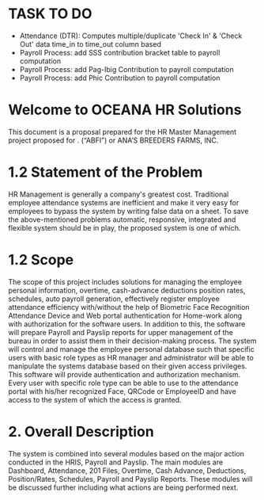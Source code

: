 # TASK TO DO #
 - Attendance (DTR): Computes multiple/duplicate 'Check In' & 'Check Out' data time_in to time_out column based
 - Payroll Process: add SSS contribution bracket table to payroll computation
 - Payroll Process: add Pag-Ibig Contribution to payroll computation
 - Payroll Process: add Phic Contribution to payroll computation

 
# Welcome to OCEANA HR Solutions 
This document is a proposal prepared for the HR Master Management project proposed for . (“ABFI”) or ANA’S BREEDERS FARMS, INC. 

# 1.2 Statement of the Problem
HR Management is generally a company's greatest cost. Traditional employee attendance systems are inefficient and make it very easy for employees to bypass the system by writing false data on a sheet. To save the above-mentioned problems automatic, responsive, integrated and flexible system should be in play, the proposed system is one of which. 

# 1.2 Scope
The scope of this project includes solutions for managing the employee personal information, overtime, cash-advance deductions position rates, schedules, auto payroll generation, effectively register employee attendance efficiency with/without the help of Biometric Face Recognition Attendance Device and Web portal authentication for Home-work along with authorization for the software users. In addition to this, the software will prepare Payroll and Payslip reports for upper management of the bureau in order to assist them in their decision-making process. The system will control and manage the employee personal database such that specific users with basic role types as HR manager and administrator will be able to manipulate the systems database based on their given access privileges. This software will provide authentication and authorization mechanism. Every user with specific role type can be able to use to the attendance portal with his/her recognized Face, QRCode or EmployeeID and have access to the system of which the access is granted.  

# 2.	Overall Description
The system is combined into several modules based on the major action conducted in the HRIS, Payroll and Payslip. The main modules are Dashboard, Attendance, 201 Files, Overtime, Cash Advance, Deductions, Position/Rates, Schedules, Payroll and Payslip Reports. These modules will be discussed further including what actions are being performed next.
